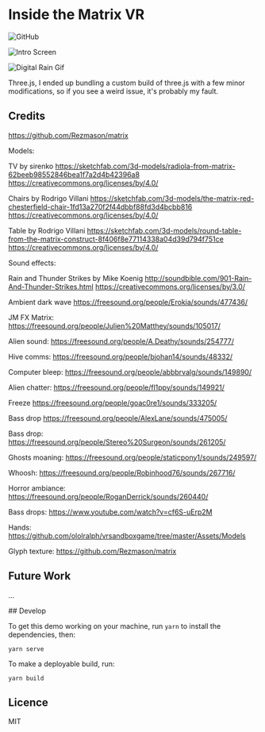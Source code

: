 # Inside the Matrix VR

![GitHub](https://img.shields.io/github/license/pazdera/matrix-vr)


![Intro Screen](https://user-images.githubusercontent.com/169328/62210934-3d36a080-b395-11e9-93b6-11d873686f34.png)

![Digital Rain Gif](https://user-images.githubusercontent.com/169328/62211026-6f480280-b395-11e9-9d64-cd059663054b.gif)


Three.js, I ended up bundling a custom build of three.js with a few minor modifications, so if you see a weird issue, it's probably my fault.

## Credits

https://github.com/Rezmason/matrix

Models:

TV by sirenko
https://sketchfab.com/3d-models/radiola-from-matrix-62beeb98552846bea1f7a2d4b42396a8
https://creativecommons.org/licenses/by/4.0/

Chairs by Rodrigo Villani
https://sketchfab.com/3d-models/the-matrix-red-chesterfield-chair-1fd13a270f2f44dbbf88fd3d4bcbb816
https://creativecommons.org/licenses/by/4.0/

Table by Rodrigo Villani
https://sketchfab.com/3d-models/round-table-from-the-matrix-construct-8f406f8e77114338a04d39d794f751ce
https://creativecommons.org/licenses/by/4.0/

Sound effects:

Rain and Thunder Strikes by Mike Koenig
http://soundbible.com/901-Rain-And-Thunder-Strikes.html
https://creativecommons.org/licenses/by/3.0/

Ambient dark wave
https://freesound.org/people/Erokia/sounds/477436/

JM FX Matrix:
https://freesound.org/people/Julien%20Matthey/sounds/105017/

Alien sound:
https://freesound.org/people/A.Deathy/sounds/254777/

Hive comms:
https://freesound.org/people/bjohan14/sounds/48332/

Computer bleep:
https://freesound.org/people/abbbrvalg/sounds/149890/

Alien chatter:
https://freesound.org/people/fl1ppy/sounds/149921/

Freeze
https://freesound.org/people/goac0re1/sounds/333205/

Bass drop
https://freesound.org/people/AlexLane/sounds/475005/

Bass drop:
https://freesound.org/people/Stereo%20Surgeon/sounds/261205/

Ghosts moaning:
https://freesound.org/people/staticpony1/sounds/249597/

Whoosh:
https://freesound.org/people/Robinhood76/sounds/267716/

Horror ambiance:
https://freesound.org/people/RoganDerrick/sounds/260440/

Bass drops:
https://www.youtube.com/watch?v=cf6S-uErp2M

Hands:
https://github.com/ololralph/vrsandboxgame/tree/master/Assets/Models

Glyph texture:
https://github.com/Rezmason/matrix

## Future Work

...

## Develop

To get this demo working on your machine, run `yarn` to install the dependencies, then:

```
yarn serve
```

To make a deployable build, run:

```
yarn build
```

## Licence

MIT